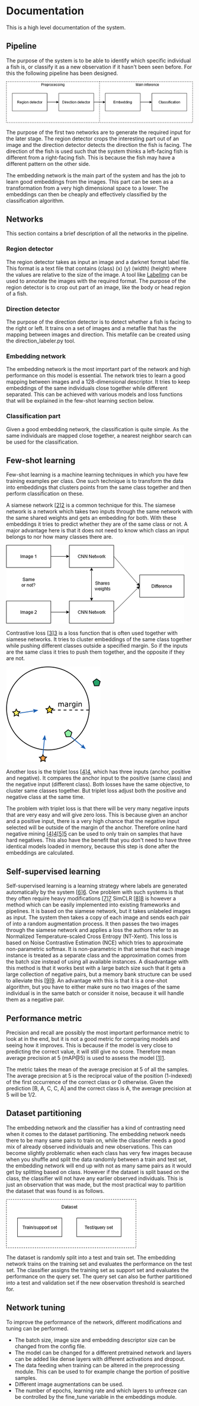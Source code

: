 # Documentation

This is a high level documentation of the system.

## Pipeline

The purpose of the system is to be able to identify which specific individual a fish is,
or classify it as a new observation if it hasn't been seen before.
For this the following pipeline has been designed.

![Learning pipeline](./files/pipeline.png)

The purpose of the first two networks are to generate the required input for the later stage.
The region detector crops the interesting part out of an image and the direction detector detects the direction the fish is facing.
The direction of the fish is used such that the system thinks a left-facing fish is different from
a right-facing fish. This is because the fish may have a different pattern on the other side.

The embedding network is the main part of the system and has the job to learn good embeddings from the images.
This part can be seen as a transformation from a very high dimensional space to a lower.
The embeddings can then be cheaply and effectively classified by the classification algorithm.

## Networks

This section contains a brief description of all the networks in the pipeline.

### Region detector

The region detector takes as input an image and a darknet format label file.
This format is a text file that contains (class) (x) (y) (width) (height)
where the values are relative to the size of the image.
A tool like [LabelImg](https://github.com/tzutalin/labelImg) can be used to annotate the images with the required format.
The purpose of the region detector is to crop out part of an image, like the body or head region of a fish.

### Direction detector

The purpose of the direction detector is to detect whether a fish is facing to the right or left.
It trains on a set of images and a metafile that has the mapping between images and direction.
This metafile can be created using the direction_labeler.py tool.

### Embedding network

The embedding network is the most important part of the network and high performance on this model is essential. 
The network tries to learn a good mapping between images and a 128-dimensional descriptor.
It tries to keep embeddings of the same individuals close together while different separated.
This can be achieved with various models and loss functions that will be explained in the few-shot learning section below.

### Classification part

Given a good embedding network, the classification is quite simple.
As the same individuals are mapped close together, a nearest neighbor search can be used for the classification.

## Few-shot learning

Few-shot learning is a machine learning techniques in which you have few training examples per class.
One such technique is to transform the data into embeddings that clusters points
from the same class together and then perform classification on these.

A siamese network [[2]][2] is a common technique for this.
The siamese network is a network which takes two inputs through the same network with the same shared weights and gets an embedding for both.
With these embeddings it tries to predict whether they are of the same class or not.
A major advantage here is that it does not need to know which class an input belongs to nor how many classes there are.

![Siamese network](./files/siamese.png)

Contrastive loss [[3]][3] is a loss function that is often used together with siamese networks.
It tries to cluster embeddings of the same class together while pushing different classes outside a specified margin.
So if the inputs are the same class it tries to push them together, and the opposite if they are not.

![Contrastive loss](./files/contrastive.png)

Another loss is the triplet loss [[4]][4], which has three inputs (anchor, positive and negative).
It compares the anchor input to the positive (same class) and the negative input (different class).
Both losses have the same objective, to cluster same classes together.
But triplet loss adjust both the positive and negative class at the same time.

The problem with triplet loss is that there will be very many negative inputs that are very easy and will give zero loss.
This is because given an anchor and a positive input, there is a very high chance that the negative input selected will be outside of the margin of the anchor.
Therefore online hard negative mining [[4]][4][[5]][5] can be used to only train on samples that have hard negatives.
This also have the benefit that you don't need to have three identical models loaded in memory, because this step is done after the embeddings are calculated.

## Self-supervised learning

Self-supervised learning is a learning strategy where labels are generated automatically by the system [[6]][6].
One problem with such systems is that they often require heavy modifications [[7]][7]
SimCLR [[8]][8] is however a method which can be easily implemented into existing frameworks and pipelines.
It is based on the siamese network, but it takes unlabeled images as input.
The system then takes a copy of each image and sends each pair of into a random augmentation process.
It then passes the two images through the siamese network and applies a loss the authors refer to as Normalized Temperature-scaled Cross Entropy (NT-Xent).
This loss is based on Noise Contrastive Estimation (NCE) which tries to approximate non-parametric softmax.
It is non-parametric in that sense that each image instance is treated as a separate class and the approximation comes from the batch size instead of using all available instances.
A disadvantage with this method is that it works best with a large batch size such that it gets a large collection of negative pairs, but a memory bank structure can be used to alleviate this [[9]][9].
An advantage with this is that it is a one-shot algorithm, but you have to either make sure no two images of the same individual is in the same batch or consider it noise, because it will handle them as a negative pair.

## Performance metric

Precision and recall are possibly the most important performance metric to look at in the end,
but it is not a good metric for comparing models and seeing how it improves.
This is because if the model is very close to predicting the correct value, it will still give no score.
Therefore mean average precision at 5 (mAP@5) is used to assess the model [[1]][1].

The metric takes the mean of the average precision at 5 of all the samples.
The average precision at 5 is the reciprocal value of the position (1-indexed)
of the first occurrence of the correct class or 0 otherwise.
Given the prediction [B, A, C, C, A] and the correct class is A, the average precision at 5 will be 1/2.

## Dataset partitioning

The embedding network and the classifier has a kind of contrasting need when it comes to the dataset partitioning.
The embedding network needs there to be many same pairs to train on, while the classifier needs a good mix of already observed individuals and new observations.
This can become slightly problematic when each class has very few images because when you shuffle and split the data randomly between a train and test set,
the embedding network will end up with not as many same pairs as it would get by splitting based on class.
However if the dataset is split based on the class, the classifier will not have any earlier observed individuals.
This is just an observation that was made, but the most practical way to partition the dataset that was found is as follows.

![Dataset partitioning](./files/partitioning.png)

The dataset is randomly split into a test and train set.
The embedding network trains on the training set and evaluates the performance on the test set.
The classifier assigns the training set as support set and evaluates the performance on the query set.
The query set can also be further partitioned into a test and validation set if the new observation threshold is searched for.

## Network tuning

To improve the performance of the network, different modifications and tuning can be performed.
- The batch size, image size and embedding descriptor size can be changed from the config file.
- The model can be changed for a different pretrained network and layers can be added like dense layers with different activations and dropout.
- The data feeding when training can be altered in the preprocessing module. This can be used to for example change the portion of positive samples.
- Different image augmentations can be used.
- The number of epochs, learning rate and which layers to unfreeze can be controlled by the fine_tune variable in the embeddings module.




[1]: https://www.kaggle.com/c/humpback-whale-identification/overview/evaluation
[2]: https://papers.nips.cc/paper/769-signature-verification-using-a-siamese-time-delay-neural-network.pdf
[3]: http://yann.lecun.com/exdb/publis/pdf/chopra-05.pdf
[4]: https://arxiv.org/pdf/1503.03832.pdf
[5]: https://omoindrot.github.io/triplet-loss
[6]: https://arxiv.org/pdf/1902.06162.pdf
[7]: https://ai.googleblog.com/2020/04/advancing-self-supervised-and-semi.html
[8]: https://arxiv.org/pdf/2002.05709.pdf
[9]: https://arxiv.org/pdf/1805.01978.pdf